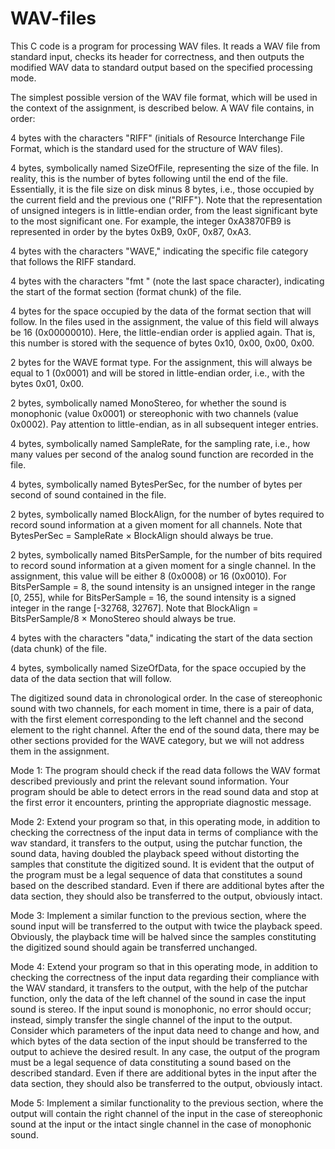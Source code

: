 # WAV-files
This C code is a program for processing WAV files. It reads a WAV file from standard input, checks its header for correctness, and then outputs the modified WAV data to standard output based on the specified processing mode.

The simplest possible version of the WAV file format, which will be used in the context of the assignment, is described below. A WAV file contains, in order:

4 bytes with the characters "RIFF" (initials of Resource Interchange File Format, which is the standard used for the structure of WAV files).

4 bytes, symbolically named SizeOfFile, representing the size of the file. In reality, this is the number of bytes following until the end of the file. Essentially, it is the file size on disk minus 8 bytes, i.e., those occupied by the current field and the previous one ("RIFF"). Note that the representation of unsigned integers is in little-endian order, from the least significant byte to the most significant one. For example, the integer 0xA3870FB9 is represented in order by the bytes 0xB9, 0x0F, 0x87, 0xA3.

4 bytes with the characters "WAVE," indicating the specific file category that follows the RIFF standard.

4 bytes with the characters "fmt " (note the last space character), indicating the start of the format section (format chunk) of the file.

4 bytes for the space occupied by the data of the format section that will follow. In the files used in the assignment, the value of this field will always be 16 (0x00000010). Here, the little-endian order is applied again. That is, this number is stored with the sequence of bytes 0x10, 0x00, 0x00, 0x00.

2 bytes for the WAVE format type. For the assignment, this will always be equal to 1 (0x0001) and will be stored in little-endian order, i.e., with the bytes 0x01, 0x00.

2 bytes, symbolically named MonoStereo, for whether the sound is monophonic (value 0x0001) or stereophonic with two channels (value 0x0002). Pay attention to little-endian, as in all subsequent integer entries.

4 bytes, symbolically named SampleRate, for the sampling rate, i.e., how many values per second of the analog sound function are recorded in the file.

4 bytes, symbolically named BytesPerSec, for the number of bytes per second of sound contained in the file.

2 bytes, symbolically named BlockAlign, for the number of bytes required to record sound information at a given moment for all channels. Note that BytesPerSec = SampleRate × BlockAlign should always be true.

2 bytes, symbolically named BitsPerSample, for the number of bits required to record sound information at a given moment for a single channel. In the assignment, this value will be either 8 (0x0008) or 16 (0x0010). For BitsPerSample = 8, the sound intensity is an unsigned integer in the range [0, 255], while for BitsPerSample = 16, the sound intensity is a signed integer in the range [-32768, 32767]. Note that BlockAlign = BitsPerSample/8 × MonoStereo should always be true.

4 bytes with the characters "data," indicating the start of the data section (data chunk) of the file.

4 bytes, symbolically named SizeOfData, for the space occupied by the data of the data section that will follow.

The digitized sound data in chronological order. In the case of stereophonic sound with two channels, for each moment in time, there is a pair of data, with the first element corresponding to the left channel and the second element to the right channel.
After the end of the sound data, there may be other sections provided for the WAVE category, but we will not address them in the assignment.

Mode 1: The program should check if the read data follows the WAV format described previously and print the relevant sound information. Your program should be able to detect errors in the read sound data and stop at the first error it encounters, printing the appropriate diagnostic message.

Mode 2: Extend your program so that, in this operating mode, in addition to checking the correctness of the input data in terms of compliance with the wav standard, it transfers to the output, using the putchar function, the sound data, having doubled the playback speed without distorting the samples that constitute the digitized sound. It is evident that the output of the program must be a legal sequence of data that constitutes a sound based on the described standard. Even if there are additional bytes after the data section, they should also be transferred to the output, obviously intact.

Mode 3: Implement a similar function to the previous section, where the sound input will be transferred to the output with twice the playback speed. Obviously, the playback time will be halved since the samples constituting the digitized sound should again be transferred unchanged.

Mode 4: Extend your program so that in this operating mode, in addition to checking the correctness of the input data regarding their compliance with the WAV standard, it transfers to the output, with the help of the putchar function, only the data of the left channel of the sound in case the input sound is stereo. If the input sound is monophonic, no error should occur; instead, simply transfer the single channel of the input to the output. Consider which parameters of the input data need to change and how, and which bytes of the data section of the input should be transferred to the output to achieve the desired result. In any case, the output of the program must be a legal sequence of data constituting a sound based on the described standard. Even if there are additional bytes in the input after the data section, they should also be transferred to the output, obviously intact.

Mode 5: Implement a similar functionality to the previous section, where the output will contain the right channel of the input in the case of stereophonic sound at the input or the intact single channel in the case of monophonic sound.

